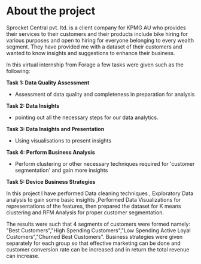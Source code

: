 # About the project
Sprocket Central pvt. ltd. is a client company for KPMG AU who provides their services to their customers and their products include bike hiring for various purposes and open to hiring for everyone belonging to every wealth segment. They have provided me with a dataset of their customers and wanted to know insights and suggestions to enhance their business.

In this virtual internship from Forage a few tasks were given such as the following:

**Task 1: Data Quality Assessment**
  - Assessment of data quality and completeness in preparation for analysis

**Task 2: Data Insights**
  - pointing out all the necessary steps for our data analytics.

**Task 3: Data Insights and Presentation**
  - Using visualisations to present insights

**Task 4: Perform Business Analysis**
  - Perform clustering or other necessary techniques required for 'customer segmentation' and gain more insights

**Task 5: Device Business Strategies**


In this project I have performed Data cleaning techniques , Exploratory Data analysis to gain some basic insights ,Performed Data Visualizations for representations of the features, then prepared the dataset for K means clustering and RFM Analysis for proper customer segmentation.


The results were such that 4 segments of customers were formed namely: "Best Customers","High Spending Customers","Low Spending Active Loyal Customers","Churned Best Customers". Business strategies were given separately for each group so that effective marketing can be done and customer conversion rate can be increased and in return the total revenue can increase.
